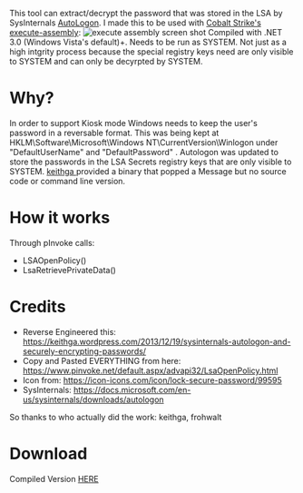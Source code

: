 This tool can extract/decrypt the password that was stored in the LSA by SysInternals [AutoLogon](https://docs.microsoft.com/en-us/sysinternals/downloads/autologon). I made this to be used with [Cobalt Strike's execute-assembly](https://blog.cobaltstrike.com/2018/04/09/cobalt-strike-3-11-the-snake-that-eats-its-tail/):
![execute assembly screen shot](https://github.com/securesean/DecryptAutoLogon/blob/main/DecryptAutoLogon/exe-assm.jpg)
Compiled with .NET 3.0 (Windows Vista's default)+. Needs to be run as SYSTEM. Not just as a high intgrity process because the special registry keys need are only visible to SYSTEM and can only be decyrpted by SYSTEM. 

# Why?
In order to support Kiosk mode Windows needs to keep the user's password in a reversable format. This was being kept at HKLM\Software\Microsoft\Windows NT\CurrentVersion\Winlogon under "DefaultUserName" and "DefaultPassword" . Autologon was updated to store the passwords in the LSA Secrets registry keys that are only visible to SYSTEM. [keithga ](https://keithga.wordpress.com/2013/12/19/sysinternals-autologon-and-securely-encrypting-passwords/) provided a binary that popped a Message but no source code or command line version.

# How it works
Through pInvoke calls: 
* LSAOpenPolicy()
* LsaRetrievePrivateData()

# Credits
* Reverse Engineered this: https://keithga.wordpress.com/2013/12/19/sysinternals-autologon-and-securely-encrypting-passwords/
* Copy and Pasted EVERYTHING from here: https://www.pinvoke.net/default.aspx/advapi32/LsaOpenPolicy.html
* Icon from: https://icon-icons.com/icon/lock-secure-password/99595
* SysInternals: https://docs.microsoft.com/en-us/sysinternals/downloads/autologon

So thanks to who actually did the work: keithga, frohwalt

# Download
Compiled Version [HERE](https://github.com/securesean/DecryptAutoLogon/blob/main/DecryptAutoLogon/bin/Release/DecryptAutoLogon.exe)